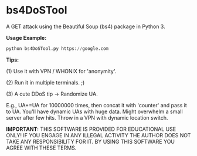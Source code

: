 # bs4DoSTool
A GET attack using the Beautiful Soup (bs4) package in Python 3.

**Usage Example:** 
```python
python bs4DoSTool.py https://google.com
```
**Tips:**

(1) Use it with VPN / WHONIX for 'anonymity'.

(2) Run it in multiple terminals. ;) 

(3) A cute DDoS tip -> Randomize UA.

E.g., UA+=UA for 10000000 times, then concat it with 'counter' and pass it to UA.
You'll have dynamic UAs with huge data.
Might overwhelm a small server after few hits.
Throw in a VPN with dynamic location switch.

**IMPORTANT:** THIS SOFTWARE IS PROVIDED FOR EDUCATIONAL USE ONLY! IF YOU ENGAGE IN ANY ILLEGAL ACTIVITY THE AUTHOR DOES NOT TAKE ANY RESPONSIBILITY FOR IT. BY USING THIS SOFTWARE YOU AGREE WITH THESE TERMS.
